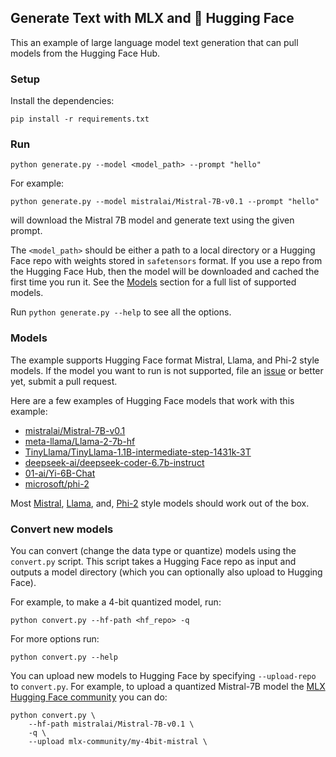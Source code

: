 ## Generate Text with MLX and :hugs: Hugging Face

This an example of large language model text generation that can pull models from
the Hugging Face Hub.

### Setup

Install the dependencies:

```
pip install -r requirements.txt
```

### Run

```
python generate.py --model <model_path> --prompt "hello"
```

For example:

```
python generate.py --model mistralai/Mistral-7B-v0.1 --prompt "hello"
```

will download the Mistral 7B model and generate text using the given prompt.

The `<model_path>` should be either a path to a local directory or a Hugging
Face repo with weights stored in `safetensors` format. If you use a repo from
the Hugging Face Hub, then the model will be downloaded and cached the first
time you run it. See the [Models](#models) section for a full list of supported models.

Run `python generate.py --help` to see all the options.


### Models

The example supports Hugging Face format Mistral, Llama, and Phi-2 style models.  If the
model you want to run is not supported, file an
[issue](https://github.com/ml-explore/mlx-examples/issues/new) or better yet,
submit a pull request.

Here are a few examples of Hugging Face models that work with this example:

- [mistralai/Mistral-7B-v0.1](https://huggingface.co/mistralai/Mistral-7B-v0.1)
- [meta-llama/Llama-2-7b-hf](https://huggingface.co/meta-llama/Llama-2-7b-hf)
- [TinyLlama/TinyLlama-1.1B-intermediate-step-1431k-3T](https://huggingface.co/TinyLlama/TinyLlama-1.1B-intermediate-step-1431k-3T)
- [deepseek-ai/deepseek-coder-6.7b-instruct](https://huggingface.co/deepseek-ai/deepseek-coder-6.7b-instruct)
- [01-ai/Yi-6B-Chat](https://huggingface.co/01-ai/Yi-6B-Chat)
- [microsoft/phi-2](https://huggingface.co/microsoft/phi-2)

Most
[Mistral](https://huggingface.co/models?library=transformers,safetensors&other=mistral&sort=trending),
[Llama](https://huggingface.co/models?library=transformers,safetensors&other=llama&sort=trending),
and,
[Phi-2](https://huggingface.co/models?library=transformers,safetensors&other=phi&sort=trending)
style models should work out of the box.

### Convert new models 

You can convert (change the data type or quantize) models using the
`convert.py` script. This script takes a Hugging Face repo as input and outputs
a model directory (which you can optionally also upload to Hugging Face).

For example, to make a 4-bit quantized model, run:

```
python convert.py --hf-path <hf_repo> -q
```

For more options run:

```
python convert.py --help
```

You can upload new models to Hugging Face by specifying `--upload-repo` to
`convert.py`. For example, to upload a quantized Mistral-7B model the [MLX
Hugging Face community](https://huggingface.co/mlx-community) you can do:

```
python convert.py \
    --hf-path mistralai/Mistral-7B-v0.1 \
    -q \
    --upload mlx-community/my-4bit-mistral \
```

